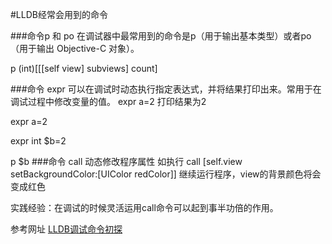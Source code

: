 
#LLDB经常会用到的命令

###命令p 和 po
在调试器中最常用到的命令是p（用于输出基本类型）或者po（用于输出 Objective-C 对象）。

p (int)[[[self view] subviews] count]




###命令 expr
可以在调试时动态执行指定表达式，并将结果打印出来。常用于在调试过程中修改变量的值。
expr a=2 打印结果为2

expr a=2

expr int $b=2

p $b
###命令 call
动态修改程序属性
如执行 call [self.view setBackgroundColor:[UIColor redColor]] 继续运行程序，view的背景颜色将会变成红色

实践经验：在调试的时候灵活运用call命令可以起到事半功倍的作用。


参考网址 [LLDB调试命令初探](http://blog.csdn.net/chaoyuan899/article/details/21514079)
